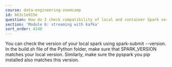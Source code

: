 ```yaml
---
course: data-engineering-zoomcamp
id: 663c1e915e
question: How do I check compatibility of local and container Spark versions?
section: 'Module 6: streaming with kafka'
sort_order: 4140
---
```


You can check the version of your local spark using spark-submit --version. In the build.sh file of the Python folder, make sure that SPARK_VERSION matches your local version. Similarly, make sure the pyspark you pip installed also matches this version.

